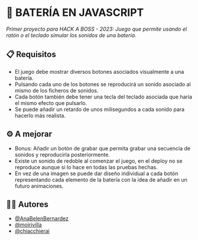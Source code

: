 # 🥁 BATERÍA EN JAVASCRIPT 
_Primer proyecto para HACK A BOSS - 2023: Juego que permite usando el ratón o el teclado simular los sonidos de una batería._
## 📋 Requisitos 
* El juego debe mostrar diversos botones asociados visualmente a una batería.
* Pulsando cada uno de los botones se reproducirá un sonido asociado al mismo de los ficheros de sonidos.
* Cada botón también debe tener una tecla del teclado asociada que haría el mismo efecto que pulsarlo.
* Se puede añadir un retardo de unos milisegundos a cada sonido para hacerlo más realista.
## ⚙️ A mejorar 
* Bonus: Añadir un botón de grabar que permita grabar una secuencia de sonidos y reproducirla posteriormente.
* Existe un sonido de redoble al comenzar el juego, en el deploy no se reproduce aunque si lo hace en todas las pruebas hechas.
* En vez de una imagen se puede dar diseño individual a cada botón representando cada elemento de la batería con la idea de añadir en un futuro animaciones.
## 👩‍💻 Autores
* [@AnaBelenBernardez](https://github.com/AnaBelenBernardez)
* [@moirivilla](https://github.com/moirivilla)
* [@chiacchierai](https://github.com/chiacchierai)
